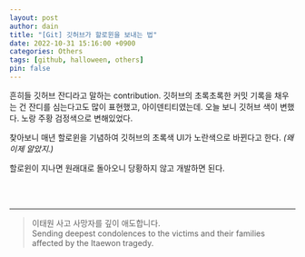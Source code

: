 ```yaml
---
layout: post
author: dain
title: "[Git] 깃허브가 할로윈을 보내는 법"
date: 2022-10-31 15:16:00 +0900
categories: Others
tags: [github, halloween, others]
pin: false
---
```


흔히들 깃허브 잔디라고 말하는 contribution. 깃허브의 초록초록한 커밋 기록을 채우는 건 잔디를 심는다고도 많이 표현했고, 아이덴티티였는데.
오늘 보니 깃허브 색이 변했다. 노랑 주황 검정색으로 변해있었다.

찾아보니 매년 할로윈을 기념하여 깃허브의 초록색 UI가 노란색으로 바뀐다고 한다.
_(왜 이제 알았지.)_

할로윈이 지나면 원래대로 돌아오니 당황하지 않고 개발하면 된다.

<br/>
<br/>

---

> 이태원 사고 사망자를 깊이 애도합니다.  
> Sending deepest condolences to the victims and their families affected by the Itaewon tragedy.
